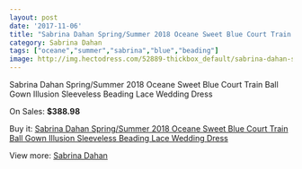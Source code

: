 ```yaml
---
layout: post
date: '2017-11-06'
title: "Sabrina Dahan Spring/Summer 2018 Oceane Sweet Blue Court Train Ball Gown Illusion Sleeveless Beading Lace Wedding Dress"
category: Sabrina Dahan
tags: ["oceane","summer","sabrina","blue","beading"]
image: http://img.hectodress.com/52889-thickbox_default/sabrina-dahan-spring-summer-2018-oceane-sweet-blue-court-train-ball-gown-illusion-sleeveless-beading-lace-wedding-dress.jpg
---
```

Sabrina Dahan Spring/Summer 2018 Oceane Sweet Blue Court Train Ball Gown Illusion Sleeveless Beading Lace Wedding Dress

On Sales: **$388.98**
<a href="https://www.hectodress.com/sabrina-dahan/16639-sabrina-dahan-spring-summer-2018-oceane-sweet-blue-court-train-ball-gown-illusion-sleeveless-beading-lace-wedding-dress.html"><amp-img layout="responsive" width="600" height="600" src="//img.hectodress.com/52889-thickbox_default/sabrina-dahan-spring-summer-2018-oceane-sweet-blue-court-train-ball-gown-illusion-sleeveless-beading-lace-wedding-dress.jpg" alt="Sabrina Dahan Spring/Summer 2018 Oceane Sweet Blue Court Train Ball Gown Illusion Sleeveless Beading Lace Wedding Dress 0" /></a>
<a href="https://www.hectodress.com/sabrina-dahan/16639-sabrina-dahan-spring-summer-2018-oceane-sweet-blue-court-train-ball-gown-illusion-sleeveless-beading-lace-wedding-dress.html"><amp-img layout="responsive" width="600" height="600" src="//img.hectodress.com/52892-thickbox_default/sabrina-dahan-spring-summer-2018-oceane-sweet-blue-court-train-ball-gown-illusion-sleeveless-beading-lace-wedding-dress.jpg" alt="Sabrina Dahan Spring/Summer 2018 Oceane Sweet Blue Court Train Ball Gown Illusion Sleeveless Beading Lace Wedding Dress 1" /></a>
<a href="https://www.hectodress.com/sabrina-dahan/16639-sabrina-dahan-spring-summer-2018-oceane-sweet-blue-court-train-ball-gown-illusion-sleeveless-beading-lace-wedding-dress.html"><amp-img layout="responsive" width="600" height="600" src="//img.hectodress.com/52891-thickbox_default/sabrina-dahan-spring-summer-2018-oceane-sweet-blue-court-train-ball-gown-illusion-sleeveless-beading-lace-wedding-dress.jpg" alt="Sabrina Dahan Spring/Summer 2018 Oceane Sweet Blue Court Train Ball Gown Illusion Sleeveless Beading Lace Wedding Dress 2" /></a>
<a href="https://www.hectodress.com/sabrina-dahan/16639-sabrina-dahan-spring-summer-2018-oceane-sweet-blue-court-train-ball-gown-illusion-sleeveless-beading-lace-wedding-dress.html"><amp-img layout="responsive" width="600" height="600" src="//img.hectodress.com/52890-thickbox_default/sabrina-dahan-spring-summer-2018-oceane-sweet-blue-court-train-ball-gown-illusion-sleeveless-beading-lace-wedding-dress.jpg" alt="Sabrina Dahan Spring/Summer 2018 Oceane Sweet Blue Court Train Ball Gown Illusion Sleeveless Beading Lace Wedding Dress 3" /></a>

Buy it: [Sabrina Dahan Spring/Summer 2018 Oceane Sweet Blue Court Train Ball Gown Illusion Sleeveless Beading Lace Wedding Dress](https://www.hectodress.com/sabrina-dahan/16639-sabrina-dahan-spring-summer-2018-oceane-sweet-blue-court-train-ball-gown-illusion-sleeveless-beading-lace-wedding-dress.html "Sabrina Dahan Spring/Summer 2018 Oceane Sweet Blue Court Train Ball Gown Illusion Sleeveless Beading Lace Wedding Dress")

View more: [Sabrina Dahan](https://www.hectodress.com/334-sabrina-dahan "Sabrina Dahan")